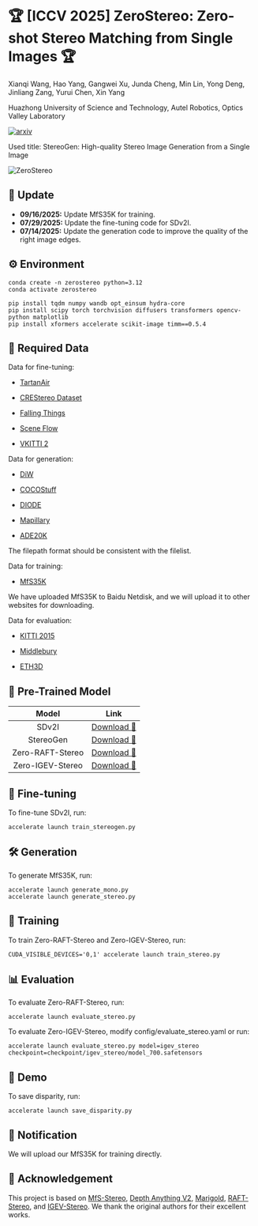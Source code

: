 # 🏆 [ICCV 2025] ZeroStereo: Zero-shot Stereo Matching from Single Images 🏆

Xianqi Wang, Hao Yang, Gangwei Xu, Junda Cheng, Min Lin, Yong Deng, Jinliang Zang, Yurui Chen, Xin Yang

Huazhong University of Science and Technology, Autel Robotics, Optics Valley Laboratory

<a href="https://arxiv.org/abs/2501.08654"><img src="https://img.shields.io/badge/arXiv-2501.08654-b31b1b?logo=arxiv" alt='arxiv'></a>

Used title: StereoGen: High-quality Stereo Image Generation from a Single Image

![ZeroStereo](ZeroStereo.png)

## 🔄 Update

* **09/16/2025:** Update MfS35K for training.
* **07/29/2025:** Update the fine-tuning code for SDv2I.
* **07/14/2025:** Update the generation code to improve the quality of the right image edges.

## ⚙️ Environment

```
conda create -n zerostereo python=3.12
conda activate zerostereo

pip install tqdm numpy wandb opt_einsum hydra-core
pip install scipy torch torchvision diffusers transformers opencv-python matplotlib
pip install xformers accelerate scikit-image timm==0.5.4
```

## 📂 Required Data

Data for fine-tuning:

* [TartanAir](https://github.com/castacks/tartanair_tools)

* [CREStereo Dataset](https://github.com/megvii-research/CREStereo)

* [Falling Things](https://research.nvidia.com/publication/2018-06_falling-things-synthetic-dataset-3d-object-detection-and-pose-estimation)

* [Scene Flow](https://lmb.informatik.uni-freiburg.de/resources/datasets/SceneFlowDatasets.en.html)

* [VKITTI 2](https://europe.naverlabs.com/proxy-virtual-worlds-vkitti-2/)

Data for generation: 

* [DiW](https://wfchen-umich.github.io/wfchen.github.io/depth-in-the-wild/)

* [COCOStuff](https://github.com/nightrome/cocostuff)

* [DIODE](https://diode-dataset.org/)

* [Mapillary](https://www.mapillary.com/dataset/vistas?pKey=1697734990430617)

* [ADE20K](https://ade20k.csail.mit.edu/)

The filepath format should be consistent with the filelist.

Data for training:

* [MfS35K](https://pan.baidu.com/s/1B0_gfJXoX8s8GUXROOjnew?pwd=sidv)

We have uploaded MfS35K to Baidu Netdisk, and we will upload it to other websites for downloading.

Data for evaluation:

* [KITTI 2015](https://www.cvlibs.net/datasets/kitti/eval_scene_flow.php?benchmark=stereo)

* [Middlebury](https://vision.middlebury.edu/stereo/submit3/)

* [ETH3D](https://www.eth3d.net/datasets)

## 🎁 Pre-Trained Model

| Model | Link |
| :-: | :-: |
| SDv2I | [Download 🤗](https://huggingface.co/stabilityai/stable-diffusion-2-inpainting/tree/main) |
| StereoGen | [Download 🤗](https://huggingface.co/Windsrain/ZeroStereo/tree/main/StereoGen) |
| Zero-RAFT-Stereo | [Download 🤗](https://huggingface.co/Windsrain/ZeroStereo/tree/main/Zero-RAFT-Stereo)|
| Zero-IGEV-Stereo | [Download 🤗](https://huggingface.co/Windsrain/ZeroStereo/tree/main/Zero-IGEV-Stereo)|

## 🚀 Fine-tuning

To fine-tune SDv2I, run:

```
accelerate launch train_stereogen.py
```

## 🛠️ Generation

To generate MfS35K, run:

```
accelerate launch generate_mono.py
accelerate launch generate_stereo.py
```

## 🚀 Training

To train Zero-RAFT-Stereo and Zero-IGEV-Stereo, run:

```
CUDA_VISIBLE_DEVICES='0,1' accelerate launch train_stereo.py
```

## 📊 Evaluation

To evaluate Zero-RAFT-Stereo, run:

```
accelerate launch evaluate_stereo.py
```

To evaluate Zero-IGEV-Stereo, modify config/evaluate_stereo.yaml or run:

```
accelerate launch evaluate_stereo.py model=igev_stereo checkpoint=checkpoint/igev_stereo/model_700.safetensors  
```

## 🎥 Demo

To save disparity, run:

```
accelerate launch save_disparity.py
```

## 🔔 Notification

We will upload our MfS35K for training directly.

## 🙏 Acknowledgement

This project is based on [MfS-Stereo](https://github.com/nianticlabs/stereo-from-mono), [Depth Anything V2](https://github.com/DepthAnything/Depth-Anything-V2), [Marigold](https://github.com/prs-eth/Marigold), [RAFT-Stereo](https://github.com/princeton-vl/RAFT-Stereo), and [IGEV-Stereo](https://github.com/gangweix/IGEV). We thank the original authors for their excellent works.